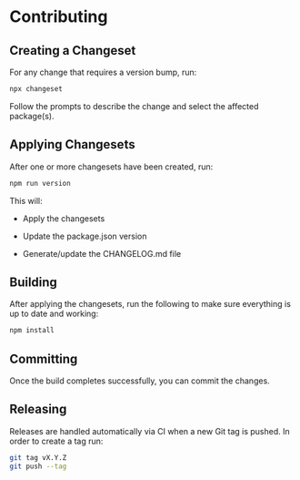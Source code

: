 # Contributing

## Creating a Changeset

For any change that requires a version bump, run:

```sh
npx changeset
```

Follow the prompts to describe the change and select the affected package(s).

## Applying Changesets

After one or more changesets have been created, run:

```sh
npm run version
```

This will:

- Apply the changesets

- Update the package.json version

- Generate/update the CHANGELOG.md file

## Building

After applying the changesets, run the following to make sure everything is up to date and working:
```sh
npm install
```

## Committing

Once the build completes successfully, you can commit the changes.

## Releasing

Releases are handled automatically via CI when a new Git tag is pushed. In order to create a tag run:

```sh
git tag vX.Y.Z
git push --tag
```